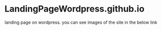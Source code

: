 # LandingPageWordpress.github.io
landing page on wordpress. you can see images of the site in the below link
